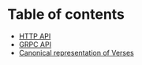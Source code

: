 # Table of contents

* [HTTP API](README.md)
* [GRPC API](grpc-api.md)
* [Canonical representation of Verses](canonical-representation-of-verses.md)

